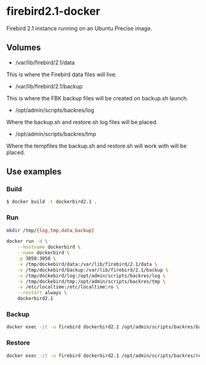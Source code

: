 # firebird2.1-docker

Firebird 2.1 instance running on an Ubuntu Precise image.

## Volumes

- /var/lib/firebird/2.1/data 

This is where the Firebird data files will live.

- /var/lib/firebird/2.1/backup 

This is where the FBK backup files will be created on backup.sh launch.

- /opt/admin/scripts/backres/log

Where the backup.sh and restore.sh log files will be placed.

- /opt/admin/scripts/backres/tmp

Where the tempfiles the backup.sh and restore.sh will work with will be placed.

## Use examples

### Build

```sh
$ docker build -t dockerbird2.1 .
```

### Run

```sh
mkdir /tmp/{log,tmp,data,backup}

docker run -d \
    --hostname dockerbird \
    --name dockerbird \
    -p 3050:3050 \
    -v /tmp/dockebird/data:/var/lib/firebird/2.1/data \
    -v /tmp/dockebird/backup:/var/lib/firebird/2.1/backup \
    -v /tmp/dockebird/log:/opt/admin/scripts/backres/log \
    -v /tmp/dockebird/tmp:/opt/admin/scripts/backres/tmp \
    -v /etc/localtime:/etc/localtime:ro \
    --restart always \
    dockerbird2.1
```

### Backup

```sh
docker exec -it -u firebird dockerbird2.1 /opt/admin/scripts/backres/backup.sh /var/lib/firebird/2.1/data/sample.fdb /var/lib/firebird/2.1/backup/sample.fbk
```

### Restore
```sh
docker exec -it -u firebird dockerbird2.1 /opt/admin/scripts/backres/restore.sh /var/lib/firebird/2.1/backup/sample.fbk /var/lib/firebird/2.1/data/sample.fdb
```
